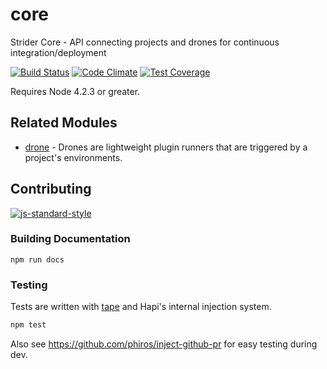 # core

Strider Core - API connecting projects and drones for continuous integration/deployment

[![Build Status](https://travis-ci.org/Strider-CD/core.svg)](https://travis-ci.org/Strider-CD/core)
[![Code Climate](https://codeclimate.com/github/Strider-CD/core/badges/gpa.svg)](https://codeclimate.com/github/Strider-CD/core)
[![Test Coverage](https://codeclimate.com/github/Strider-CD/core/badges/coverage.svg)](https://codeclimate.com/github/Strider-CD/core/coverage)

Requires Node 4.2.3 or greater.

## Related Modules

* [drone](https://github.com/Strider-CD/drone) - Drones are lightweight plugin
  runners that are triggered by a project's environments.

## Contributing

[![js-standard-style](https://cdn.rawgit.com/feross/standard/master/badge.svg)](https://github.com/feross/standard)

### Building Documentation

```no-highlight
npm run docs
```

### Testing

Tests are written with [tape] and Hapi's internal injection system.

```sh
npm test
```

Also see https://github.com/phiros/inject-github-pr for easy testing during dev.

[tape]: https://github.com/substack/tape
